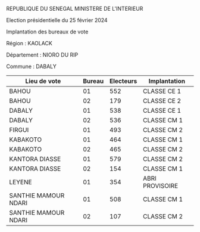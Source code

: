 REPUBLIQUE DU SENEGAL MINISTERE DE L'INTERIEUR

Election présidentielle du 25 février 2024

Implantation des bureaux de vote

Région : KAOLACK

Département : NIORO DU RIP

Commune : DABALY

| Lieu de vote | Bureau | Electeurs | Implantation |
| - | - | - | - |
| BAHOU | 01 | 552 | CLASSE CE 1 |
| BAHOU | 02 | 179 | CLASSE CE 2 |
| DABALY | 01 | 538 | CLASSE CE 1 |
| DABALY | 02 | 536 | CLASSE CM 1 |
| FIRGUI | 01 | 493 | CLASSE CM 2 |
| KABAKOTO | 01 | 464 | CLASSE CM 1 |
| KABAKOTO | 02 | 465 | CLASSE CM 2 |
| KANTORA DIASSE | 01 | 579 | CLASSE CM 2 |
| KANTORA DIASSE | 02 | 154 | CLASSE CM 1 |
| LEYENE | 01 | 354 | ABRI PROVISOIRE |
| SANTHIE MAMOUR NDARI | 01 | 508 | CLASSE CM 1 |
| SANTHIE MAMOUR NDARI | 02 | 107 | CLASSE CM 2 |

<!-- PageNumber="1/19" -->
